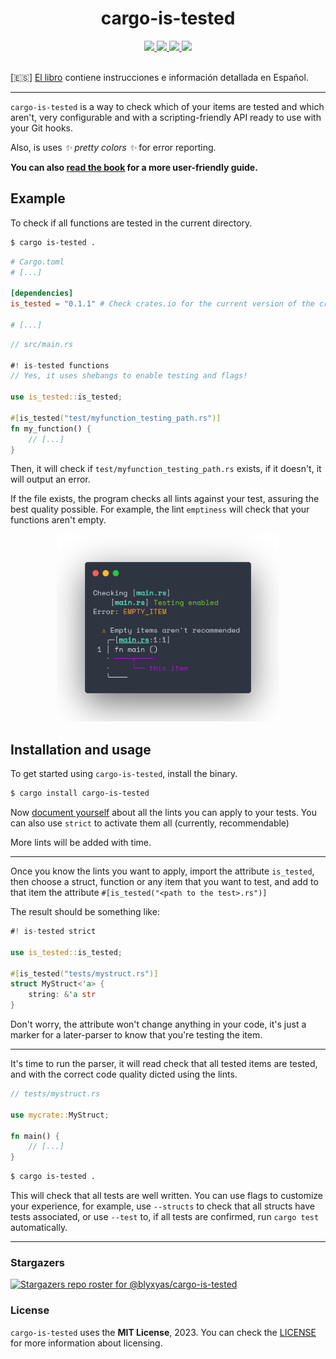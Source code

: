 <h1 align="center">cargo-is-tested</h1>
<div align="center">
	<a href="https://github.com/blyxyas/cargo-is-tested">
		<img src="https://img.shields.io/badge/github--9cf?style=for-the-badge&logo=github" />
	</a>
	<a href="https://crates.io/crates/cargo-is-tested">
		<img src="https://img.shields.io/badge/Crates.io--fc8d62?style=for-the-badge&labelColor=555555&logo=rust">
	</a>
	<a href="https://docs.rs/cargo-is-tested">
		<img src="https://img.shields.io/badge/Docs.rs--66c2a5?style=for-the-badge&logo=docs.rs">
	</a>
	<a href="https://blyxyas.github.io/cargo-is-tested">
	<img src="https://img.shields.io/badge/Book--B597FC?style=for-the-badge&logo=mdbook">
	</a>
</div>
<br>

[🇪🇸] [El libro](https://blyxyas.github.io/cargo-is-tested) contiene instrucciones e información detallada en Español.

---

`cargo-is-tested` is a way to check which of your items are tested and which aren't, very configurable and with a scripting-friendly API ready to use with your Git hooks.

Also, is uses *✨ pretty colors ✨* for error reporting.

**You can also [read the book](https://blyxyas.github.io/cargo-is-tested) for a more user-friendly guide.**

## Example

To check if all functions are tested in the current directory.

```bash
$ cargo is-tested .
```

```toml
# Cargo.toml
# [...]

[dependencies]
is_tested = "0.1.1" # Check crates.io for the current version of the crate.

# [...]
```

```rust
// src/main.rs

#! is-tested functions
// Yes, it uses shebangs to enable testing and flags!

use is_tested::is_tested;

#[is_tested("test/myfunction_testing_path.rs")]
fn my_function() {
	// [...]
}
```

Then, it will check if `test/myfunction_testing_path.rs` exists, if it doesn't, it will output an error.

If the file exists, the program checks all lints against your test, assuring the best quality possible. For example, the lint `emptiness` will check that your functions aren't empty.

<div align="center">
<img src="./assets/output-screenshot.png" height="300" width="auto" />
</div>

## Installation and usage

To get started using `cargo-is-tested`, install the binary.

```bash
$ cargo install cargo-is-tested
```

Now [document yourself](https://docs.rs/cargo-is-tested/latest/cargo-is-tested/lints) about all the lints you can apply to your tests. You can also use `strict` to activate them all (currently, recommendable)

More lints will be added with time.

---

Once you know the lints you want to apply, import the attribute `is_tested`, then choose a struct, function or any item that you want to test, and add to that item the attribute `#[is_tested("<path to the test>.rs")]`

The result should be something like:

```rust
#! is-tested strict

use is_tested::is_tested;

#[is_tested("tests/mystruct.rs")]
struct MyStruct<'a> {
	string: &'a str
}
```

Don't worry, the attribute won't change anything in your code, it's just a marker for a later-parser to know that you're testing the item.

---

It's time to run the parser, it will read check that all tested items are tested, and with the correct code quality dicted using the lints.

```rust
// tests/mystruct.rs

use mycrate::MyStruct;

fn main() {
	// [...]
}
```

```bash
$ cargo is-tested .
```

This will check that all tests are well written. You can use flags to customize your experience, for example, use `--structs` to check that all structs have tests associated, or use `--test` to, if all tests are confirmed, run `cargo test` automatically.

---

### Stargazers

[![Stargazers repo roster for @blyxyas/cargo-is-tested](https://reporoster.com/stars/blyxyas/cargo-is-tested)](https://github.com/blyxyas/cargo-is-tested/stargazers)

### License

`cargo-is-tested` uses the **MIT License**, 2023.
You can check the [LICENSE](https://github.com/blyxyas/cargo-is-tested/blob/master/LICENSE) for more information about licensing.